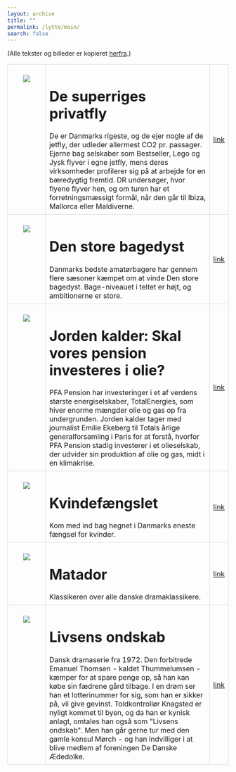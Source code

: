 ```yaml
---
layout: archive
title: ""
permalink: /lytte/main/
search: false
---
```


<style>
    table {
        border-collapse: collapse;
        width: 100%;
    }
    th, td {
        border: 1px solid #dddddd;
        padding: 8px;
        text-align: left;
    }
    /* Customize width for specific columns */
    th:nth-child(1), td:nth-child(1) {
        width: 20%; /* First column */
    }
    th:nth-child(2), td:nth-child(2) {
        width: 80%; /* Second column */
    }
</style>

(Alle tekster og billeder er kopieret [herfra](https://www.dr.dk/).)
<table align="center" cellspacing="5" style="text-align: left" width="100%">
<tr>
<td style="vertical-align: top;"><p align="center"><img src="https://tongchen779.github.io/dansk/images/dr_series/3.webp"/></p></td>
<td style="vertical-align: top;">
<h1> De superriges privatfly </h1>
<span style="font-weight: normal">
De er Danmarks rigeste, og de ejer nogle af de jetfly, der udleder allermest CO2 pr. passager. Ejerne bag selskaber som Bestseller, Lego og Jysk flyver i egne jetfly, mens deres virksomheder profilerer sig på at arbejde for en bæredygtig fremtid. DR undersøger, hvor flyene flyver hen, og om turen har et forretningsmæssigt formål, når den går til Ibiza, Mallorca eller Maldiverne.
</span>
</td>
<td><a href="https://www.dr.dk/drtv/program/de-superriges-privatfly_479835">link</a></td>
</tr>

<tr>
<td style="vertical-align: top;"><p align="center"><img src="https://tongchen779.github.io/dansk/images/dr_series/2.webp"/></p></td>
<td style="vertical-align: top;">
<h1> Den store bagedyst </h1>
<span style="font-weight: normal">
Danmarks bedste amatørbagere har gennem flere sæsoner kæmpet om at vinde Den store bagedyst. Bage-niveauet i teltet er højt, og ambitionerne er store.
</span>
</td>
<td><a href="https://www.dr.dk/drtv/saeson/den-store-bagedyst_154254">link</a></td>
</tr>

<tr>
<td style="vertical-align: top;"><p align="center"><img src="https://tongchen779.github.io/dansk/images/dr_series/1.webp"/></p></td>
<td style="vertical-align: top;">
<h1> Jorden kalder: Skal vores pension investeres i olie? </h1>
<span style="font-weight: normal">
PFA Pension har investeringer i et af verdens største energiselskaber, TotalEnergies, som hiver enorme mængder olie og gas op fra undergrunden. Jorden kalder tager med journalist Emilie Ekeberg til Totals årlige generalforsamling i Paris for at forstå, hvorfor PFA Pension stadig investerer i et olieselskab, der udvider sin produktion af olie og gas, midt i en klimakrise.
</span>
</td>
<td><a href="https://www.dr.dk/drtv/episode/jorden-kalder_-skal-vores-pension-investeres-i-olie_475206">link</a></td>
</tr>

<tr>
<td style="vertical-align: top;"><p align="center"><img src="https://tongchen779.github.io/dansk/images/dr_series/4.webp"/></p></td>
<td style="vertical-align: top;">
<h1> Kvindefængslet </h1>
<span style="font-weight: normal">
Kom med ind bag hegnet i Danmarks eneste fængsel for kvinder.
</span>
</td>
<td><a href="https://www.dr.dk/drtv/serie/kvindefaengslet_487476">link</a></td>
</tr>

<tr>
<td style="vertical-align: top;"><p align="center"><img src="https://tongchen779.github.io/dansk/images/dr_series/5.webp"/></p></td>
<td style="vertical-align: top;">
<h1> Matador </h1>
<span style="font-weight: normal">
Klassikeren over alle danske dramaklassikere.
</span>
</td>
<td><a href="https://www.dr.dk/drtv/serie/matador_130149">link</a></td>
</tr>

<tr>
<td style="vertical-align: top;"><p align="center"><img src="https://tongchen779.github.io/dansk/images/dr_series/6.webp"/></p></td>
<td style="vertical-align: top;">
<h1> Livsens ondskab </h1>
<span style="font-weight: normal">
Dansk dramaserie fra 1972. Den forbitrede Emanuel Thomsen - kaldet Thummelumsen - kæmper for at spare penge op, så han kan købe sin fædrene gård tilbage. I en drøm ser han et lotterinummer for sig, som han er sikker på, vil give gevinst. Toldkontrollør Knagsted er nyligt kommet til byen, og da han er kynisk anlagt, omtales han også som "Livsens ondskab". Men han går gerne tur med den gamle konsul Mørch - og han indvilliger i at blive medlem af foreningen De Danske Ædedolke. 
</span>
</td>
<td><a href="https://www.dr.dk/drtv/serie/livsens-ondskab_456851">link</a></td>
</tr>
</table>